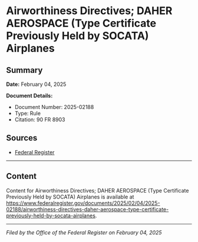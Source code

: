 # Airworthiness Directives; DAHER AEROSPACE (Type Certificate Previously Held by SOCATA) Airplanes

## Summary

**Date:** February 04, 2025

**Document Details:**
- Document Number: 2025-02188
- Type: Rule
- Citation: 90 FR 8903

## Sources
- [Federal Register](https://www.federalregister.gov/documents/2025/02/04/2025-02188/airworthiness-directives-daher-aerospace-type-certificate-previously-held-by-socata-airplanes)

---

## Content

Content for Airworthiness Directives; DAHER AEROSPACE (Type Certificate Previously Held by SOCATA) Airplanes is available at https://www.federalregister.gov/documents/2025/02/04/2025-02188/airworthiness-directives-daher-aerospace-type-certificate-previously-held-by-socata-airplanes.

---

*Filed by the Office of the Federal Register on February 04, 2025*

